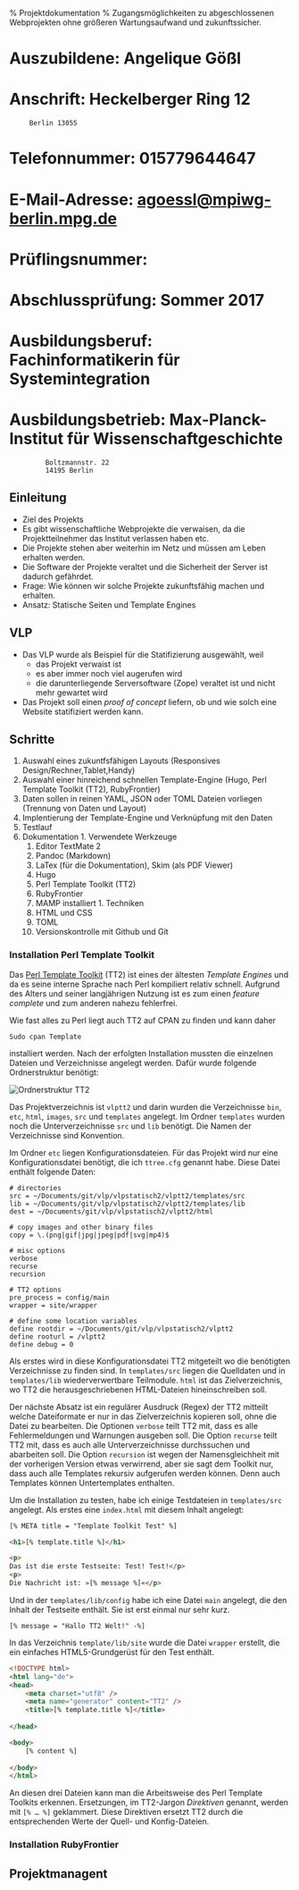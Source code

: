 % Projektdokumentation
% Zugangsmöglichkeiten zu abgeschlossenen Webprojekten ohne größeren Wartungsaufwand und zukunftssicher. 


# Auszubildene: Angelique Gößl
# Anschrift: Heckelberger Ring 12	
	     Berlin 13055
# Telefonnummer: 015779644647
# E-Mail-Adresse: agoessl@mpiwg-berlin.mpg.de

# Prüflingsnummer: 

# Abschlussprüfung: Sommer 2017

# Ausbildungsberuf: Fachinformatikerin für Systemintegration

# Ausbildungsbetrieb: Max-Planck-Institut für Wissenschaftgeschichte
			 Boltzmannstr. 22
			 14195 Berlin








## Einleitung

  * Ziel des Projekts  
  * Es gibt wissenschaftliche Webprojekte die verwaisen, da die Projektteilnehmer das Institut verlassen haben etc.
  * Die Projekte stehen aber weiterhin im Netz und müssen am Leben erhalten werden.
  * Die Software der Projekte veraltet und die Sicherheit der Server ist dadurch gefährdet.
  * Frage: Wie können wir solche Projekte zukunftsfähig machen und erhalten.
  * Ansatz: Statische Seiten und Template Engines


## VLP

  * Das VLP wurde als Beispiel für die Statifizierung ausgewählt, weil 
    * das Projekt verwaist ist
	* es aber immer noch viel augerufen wird
	* die darunterliegende Serversoftware (Zope) veraltet ist und nicht mehr gewartet wird
  * Das Projekt soll einen *proof of concept* liefern, ob und wie solch eine Website statifiziert werden kann.
  
## Schritte

  1. Auswahl eines zukuntfsfähigen Layouts (Responsives Design/Rechner,Tablet,Handy)
  1. Auswahl einer hinreichend schnellen Template-Engine (Hugo, Perl Template Toolkit (TT2), RubyFrontier)
  1. Daten sollen in reinen YAML, JSON oder TOML Dateien vorliegen (Trennung von Daten und Layout)
  1. Implentierung der Template-Engine und Verknüpfung mit den Daten
  1. Testlauf
  1. Dokumentation
    1. Verwendete Werkzeuge
	  1. Editor TextMate 2 
	  1. Pandoc (Markdown)
	  1. LaTex (für die Dokumentation), Skim (als PDF Viewer)
	  1. Hugo
	  1. Perl Template Toolkit (TT2)
	  1. RubyFrontier
	  1. MAMP installiert
	1. Techniken
	  1. HTML und CSS
	  1. TOML
	  1. Versionskontrolle mit Github und Git
	  
### Installation Perl Template Toolkit

Das [Perl Template Toolkit](http://template-toolkit.org) (TT2) ist eines der ältesten *Template Engines* und da es seine interne Sprache nach Perl kompiliert relativ schnell. Aufgrund des Alters und seiner langjährigen Nutzung ist es zum einen *feature complete* und zum anderen nahezu fehlerfrei. 

Wie fast alles zu Perl liegt auch TT2 auf CPAN zu finden und kann daher 

	Sudo cpan Template 
	
installiert werden. Nach der erfolgten Installation mussten die einzelnen Dateien und Verzeichnisse angelegt werden. Dafür wurde folgende Ordnerstruktur benötigt: 

![Ordnerstruktur TT2](/Users/admin/Documents/git/vlp/vlpstatisch2/documentation/images/screenshot1.jpg)

Das Projektverzeichnis ist `vlptt2` und darin wurden die Verzeichnisse `bin`, `etc`, `html`, `images`, `src` und `templates` angelegt. Im Ordner `templates` wurden noch die Unterverzeichnisse `src` und `lib` benötigt. Die Namen der Verzeichnisse sind Konvention. 

Im Ordner `etc` liegen Konfigurationsdateien. Für das Projekt wird nur eine Konfigurationsdatei benötigt, die ich `ttree.cfg` genannt habe. Diese Datei enthält folgende Daten:

~~~
# directories
src = ~/Documents/git/vlp/vlpstatisch2/vlptt2/templates/src
lib = ~/Documents/git/vlp/vlpstatisch2/vlptt2/templates/lib
dest = ~/Documents/git/vlp/vlpstatisch2/vlptt2/html

# copy images and other binary files
copy = \.(png|gif|jpg|jpeg|pdf|svg|mp4)$

# misc options
verbose
recurse
recursion

# TT2 options
pre_process = config/main
wrapper = site/wrapper

# define some location variables
define rootdir = ~/Documents/git/vlp/vlpstatisch2/vlptt2
define rooturl = /vlptt2
define debug = 0
~~~

Als erstes wird in diese Konfigurationsdatei TT2 mitgeteilt wo die benötigten Verzeichnisse zu finden sind. In `templates/src` liegen die Quelldaten und in `templates/lib` wiederverwertbare Teilmodule. `html` ist das Zielverzeichnis, wo TT2 die herausgeschriebenen HTML-Dateien hineinschreiben soll. 

Der nächste Absatz ist ein regulärer Ausdruck (Regex) der TT2 mitteilt welche Dateiformate er nur in das Zielverzeichnis kopieren soll, ohne die Datei zu bearbeiten. Die Optionen `verbose` teilt TT2 mit, dass es alle Fehlermeldungen und Warnungen ausgeben soll. Die Option `recurse` teilt TT2 mit, dass es auch alle Unterverzeichnisse durchssuchen und abarbeiten soll. 
Die Option `recursion` ist wegen der Namensgleichheit mit der vorherigen Version etwas verwirrend, aber sie sagt dem Toolkit nur, dass auch alle Templates rekursiv aufgerufen werden können. Denn auch Templates können Untertemplates enthalten. 

Um die Installation zu testen, habe ich einige Testdateien in `templates/src` angelegt. Als erstes eine `index.html` mit diesem Inhalt angelegt:

~~~ html
[% META title = "Template Toolkit Test" %]

<h1>[% template.title %]</h1>

<p>
Das ist die erste Testseite: Test! Test!</p>
<p>
Die Nachricht ist: »[% message %]«</p>
~~~

Und in der `templates/lib/config` habe ich eine Datei `main` angelegt, die den Inhalt der Testseite enthält. Sie ist erst einmal nur sehr kurz. 

~~~
[% message = "Hallo TT2 Welt!" -%]
~~~

In das Verzeichnis `template/lib/site` wurde die Datei `wrapper` erstellt, die ein einfaches HTML5-Grundgerüst für den Test enthält.

~~~ html
<!DOCTYPE html>
<html lang="de">
<head>
	<meta charset="utf8" />
	<meta name="generator" content="TT2" />
	<title>[% template.title %]</title>
	
</head>

<body>
	[% content %]
	
</body>
</html>
~~~

An diesen drei Dateien kann man die Arbeitsweise des Perl Template Toolkits erkennen. Ersetzungen, im TT2-Jargon *Direktiven* genannt, werden mit `[% … %]` geklammert. Diese Direktiven ersetzt TT2 durch die entsprechenden Werte der Quell- und Konfig-Dateien. 

### Installation RubyFrontier





## Projektmanagent
